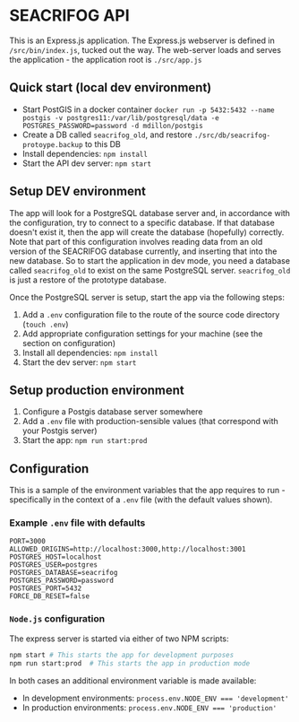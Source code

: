 # SEACRIFOG API
This is an Express.js application. The Express.js webserver is defined in `/src/bin/index.js`, tucked out the way. The web-server loads and serves the application - the application root is `./src/app.js`

## Quick start (local dev environment)
- Start PostGIS in a docker container `docker run -p 5432:5432 --name postgis -v postgres11:/var/lib/postgresql/data -e POSTGRES_PASSWORD=password -d mdillon/postgis`
- Create a DB called `seacrifog_old`, and restore `./src/db/seacrifog-protoype.backup` to this DB
- Install dependencies: `npm install`
- Start the API dev server: `npm start`

## Setup DEV environment
The app will look for a PostgreSQL database server and, in accordance with the configuration, try to connect to a specific database. If that database doesn't exist it, then the app will create the database (hopefully) correctly. Note that part of this configuration involves reading data from an old version of the SEACRIFOG database currently, and inserting that into the new database. So to start the application in dev mode, you need a database called `seacrifog_old` to exist on the same PostgreSQL server. `seacrifog_old` is just a restore of the prototype database.

Once the PostgreSQL server is setup, start the app via the following steps:

1. Add a `.env` configuration file to the route of the source code directory (`touch .env`)
2. Add appropriate configuration settings for your machine (see the section on configuration)
3. Install all dependencies: `npm install`
4. Start the dev server: `npm start`

## Setup production environment
1. Configure a Postgis database server somewhere
2. Add a `.env` file with production-sensible values (that correspond with your Postgis server)
3. Start the app: `npm run start:prod`

## Configuration
This is a sample of the environment variables that the app requires to run - specifically in the context of a `.env` file (with the default values shown).

### Example `.env` file with defaults
```
PORT=3000
ALLOWED_ORIGINS=http://localhost:3000,http://localhost:3001
POSTGRES_HOST=localhost
POSTGRES_USER=postgres
POSTGRES_DATABASE=seacrifog
POSTGRES_PASSWORD=password
POSTGRES_PORT=5432
FORCE_DB_RESET=false
```

### `Node.js` configuration
The express server is started via either of two NPM scripts:

```bash
npm start # This starts the app for development purposes
npm run start:prod  # This starts the app in production mode
```

In both cases an additional environment variable is made available:

- In development environments: `process.env.NODE_ENV === 'development'`
- In production environments: `process.env.NODE_ENV === 'production'`
